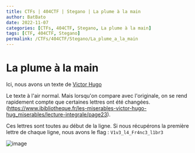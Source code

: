 ```yaml
---
title: CTFs | 404CTF | Stegano | La plume à la main
author: BatBato
date: 2022-11-07
categories: [CTFs, 404CTF, Stegano, La plume à la main]
tags: [CTF, 404CTF, Stegano]
permalink: /CTFs/404CTF/Stegano/La_plume_a_la_main
---
```


# La plume à la main

Ici, nous avons un texte de [Victor Hugo](https://nouman404.github.io/CTFs/404CTF/Stegano/note.png) 

Le texte à l'air normal. Mais lorsqu'on compare avec l'originale, on se rend rapidement compte que certaines lettres ont été changées.
(https://www.ibibliotheque.fr/les-miserables-victor-hugo-hug_miserables/lecture-integrale/page23).

Ces lettres sont toutes au début de la ligne. Si nous récupérons la première lettre de chaque ligne, nous avons le flag :
```V1v3_l4_Fr4nc3_l1br3```


![image](https://user-images.githubusercontent.com/73934639/174497831-165a628c-379a-4c01-9d96-2e0373d0ec45.png)
